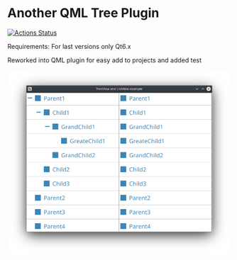 # Another QML Tree Plugin
[![Actions Status](https://github.com/Palm1r/AQmlTreePlugin/workflows/build_release_master/badge.svg)](https://github.com/Palm1r/AQmlTreePlugin/actions)

Requirements:
For last versions only Qt6.x

Reworked into QML plugin for easy add to projects and added test

![Image alt](https://github.com/ArtifeksNN/QmlTreeViewExample/blob/master/TreeListViewExample.png)
